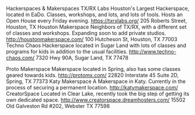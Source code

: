 Hackerspaces & Makerspaces
TX/RX Labs
Houston's Largest Hackerspace, located in EaDo. Classes, workshops, and lots, and lots of tools. Hosts an Open House every Friday evening.
https://txrxlabs.org/
205 Roberts Street, Houston, TX
Houston Makerspace
Neighbors of TX/RX, with a different set of classes and workshops. Expanding soon to add private studios.
http://houstonmakerspace.com/
100 Hutcheson St, Houston, TX 77003
Techno Chaos
Hackerspace located in Sugar Land with lots of classes and programs for kids in addition to the usual facilities.
http://www.techno-chaos.com/
7320 Hwy 90A, Sugar Land, TX 77478

Proto Makerspace
Makerspace located in Spring, also has some classes geared towards kids.
http://protomx.com/
22820 Interstate 45 Suite 2D, Spring, TX 77373
Katy Makerspace
A Makerspace in Katy. Currently in the process of securing a permanent location.
http://katymakerspace.com/
CreatorSpace
Located in Clear Lake, recently took the big step of getting its own dedicated space.
http://www.creatorspace.dreamhosters.com/
15502 Old Galveston Rd #202, Webster TX 77598
